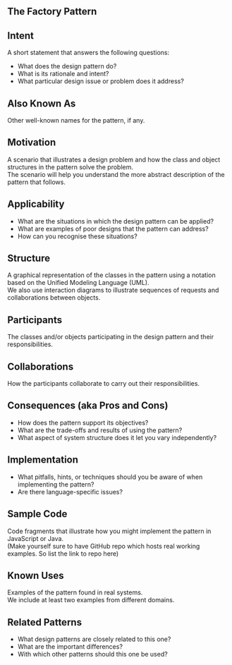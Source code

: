 ## The Factory Pattern

## Intent

A short statement that answers the following questions:

* What does the design pattern do?
* What is its rationale and intent?
* What particular design issue or problem does it address?

## Also Known As

Other well-known names for the pattern, if any.

## Motivation

A scenario that illustrates a design problem and how the class and object structures in the pattern solve the problem.  
The scenario will help you understand the more abstract description of the pattern that follows.

## Applicability

* What are the situations in which the design pattern can be applied?
* What are examples of poor designs that the pattern can address?
* How can you recognise these situations?

## Structure

A graphical representation of the classes in the pattern using a notation based on the Unified Modeling Language \(UML\).  
We also use interaction diagrams to illustrate sequences of requests and collaborations between objects.

## Participants

The classes and/or objects participating in the design pattern and their responsibilities.

## Collaborations

How the participants collaborate to carry out their responsibilities.

## Consequences \(aka Pros and Cons\)

* How does the pattern support its objectives?
* What are the trade-offs and results of using the pattern?
* What aspect of system structure does it let you vary independently?

## Implementation

* What pitfalls, hints, or techniques should you be aware of when implementing the pattern?
* Are there language-specific issues?

## Sample Code

Code fragments that illustrate how you might implement the pattern in JavaScript or Java.  
\(Make yourself sure to have GitHub repo which hosts real working examples. So list the link to repo here\)

## Known Uses

Examples of the pattern found in real systems.  
We include at least two examples from different domains.

## Related Patterns

* What design patterns are closely related to this one?
* What are the important differences?
* With which other patterns should this one be used?



